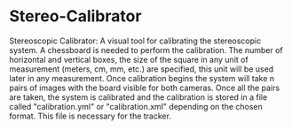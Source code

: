 # Stereo-Calibrator
Stereoscopic Calibrator: A visual tool for calibrating the stereoscopic system. A chessboard is needed to perform the calibration. The number of horizontal and vertical boxes, the size of the square in any unit of measurement (meters, cm, mm, etc.) are specified, this unit will be used later in any measurement. Once calibration begins the system will take n pairs of images with the board visible for both cameras. Once all the pairs are taken, the system is calibrated and the calibration is stored in a file called "calibration.yml" or "calibration.xml" depending on the chosen format. This file is necessary for the tracker.
